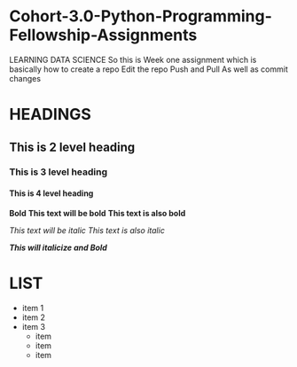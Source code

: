 # Cohort-3.0-Python-Programming-Fellowship-Assignments
LEARNING DATA SCIENCE
So this is Week one assignment
which is basically how to 
create a repo
Edit the repo
Push and Pull
As well as commit changes 

# HEADINGS 
## This is 2 level heading 
### This is 3 level heading
#### This is 4 level heading 

**Bold**
**This text will be bold**
__This text is also bold__

*This text will be italic*
_This text is also italic_

_**This will italicize and Bold**_

# LIST
- item 1
- item 2
- item 3
  - item
  - item
  - item



